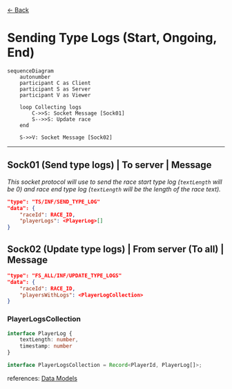 [<- Back](../index.md)

# Sending Type Logs (Start, Ongoing, End)

```mermaid
sequenceDiagram
    autonumber
    participant C as Client
    participant S as Server
    participant V as Viewer

    loop Collecting logs
        C->>S: Socket Message [Sock01]
        S-->>S: Update race
    end

    S->>V: Socket Message [Sock02]
```

---

## Sock01 (Send type logs) | To server | Message

_This socket protocol will use to send the race start type log (`textLength` will be 0) and race end type log (`textLength` will be the length of the race text)._

```json
"type": "TS/INF/SEND_TYPE_LOG"
"data": {
    "raceId": RACE_ID,
    "playerLogs": <PlayerLog>[]
}
```

## Sock02 (Update type logs) | From server (To all) | Message

```json
"type": "FS_ALL/INF/UPDATE_TYPE_LOGS"
"data": {
    "raceId": RACE_ID,
    "playersWithLogs": <PlayerLogCollection>
}
```

### **PlayerLogsCollection**

```ts
interface PlayerLog {
    textLength: number,
    timestamp: number
}

interface PlayerLogsCollection = Record<PlayerId, PlayerLog[]>;
```

references: [Data Models](../../../../libs/models/src/lib/sockets)
